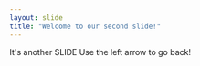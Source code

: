 ```yaml
---
layout: slide
title: "Welcome to our second slide!"
---
```

It's another SLIDE
Use the left arrow to go back!
